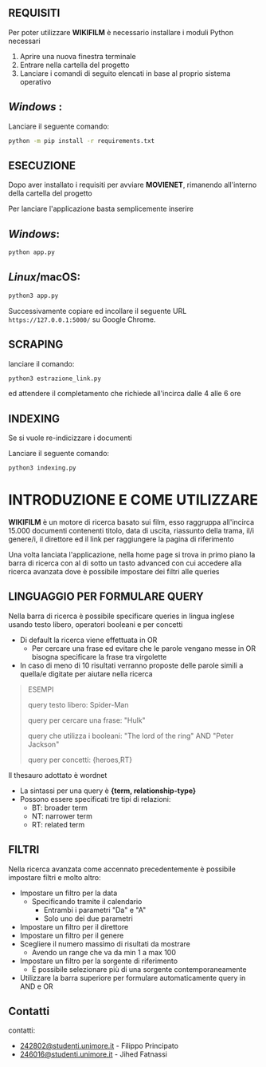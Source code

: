 
## **REQUISITI**

Per poter utilizzare **WIKIFILM** è necessario installare i moduli Python necessari

1. Aprire una nuova finestra terminale
2. Entrare nella cartella del progetto
3. Lanciare i comandi di seguito elencati in base al proprio sistema operativo

## *Windows* :

Lanciare il seguente comando:

```bash
python -m pip install -r requirements.txt
```

## **ESECUZIONE**

Dopo aver installato i requisiti per avviare **MOVIENET**, rimanendo all'interno della cartella del progetto

Per lanciare l'applicazione basta semplicemente inserire

## *Windows*:

```bash
python app.py
```

## *Linux*/macOS: 

```bash
python3 app.py
```

Successivamente copiare ed incollare il seguente URL `https://127.0.0.1:5000/` su Google Chrome.

## **SCRAPING**

lanciare il comando:

```bash
python3 estrazione_link.py
```
ed attendere il completamento che richiede all'incirca dalle 4 alle 6 ore

## **INDEXING**

Se si vuole re-indicizzare i documenti 

Lanciare il seguente comando:

```bash
python3 indexing.py
```

# **INTRODUZIONE E COME UTILIZZARE**

**WIKIFILM** è un motore di ricerca basato sui film, esso raggruppa all'incirca 15.000 documenti contenenti titolo, data di uscita, riassunto della trama, il/i genere/i, il direttore ed il link per raggiungere la pagina di riferimento 

Una volta lanciata l'applicazione, nella home page si trova in primo piano la barra di ricerca con al di sotto un tasto advanced con cui accedere alla ricerca avanzata dove è possibile impostare dei filtri alle queries

## **LINGUAGGIO PER FORMULARE QUERY**

Nella barra di ricerca è possibile specificare queries in lingua inglese usando testo libero, operatori booleani e per concetti
* Di default la ricerca viene effettuata in OR
    * Per cercare una frase ed evitare che le parole vengano messe in OR bisogna specificare la frase tra virgolette
* In caso di meno di 10 risultati verranno proposte delle parole simili a quella/e digitate per aiutare nella ricerca

>ESEMPI 
>
>query testo libero: Spider-Man
>
>query per cercare una frase: "Hulk"
>
>query che utilizza i booleani: "The lord of the ring" AND "Peter Jackson"
>
>query per concetti: {heroes,RT}

Il thesauro adottato è wordnet
* La sintassi per una query è **{term, relationship-type}**
* Possono essere specificati tre tipi di relazioni:
    * BT: broader term
    * NT: narrower term
    * RT: related term

## **FILTRI**

Nella ricerca avanzata come accennato precedentemente è possibile impostare filtri e molto altro:

* Impostare un filtro per la data
    * Specificando tramite il calendario
        * Entrambi i parametri "Da" e "A"
        * Solo uno dei due parametri
* Impostare un filtro per il direttore
* Impostare un filtro per il genere
* Scegliere il numero massimo di risultati da mostrare
    * Avendo un range che va da min 1 a max 100
* Impostare un filtro per la sorgente di riferimento
    * È possibile selezionare più di una sorgente contemporaneamente
* Utilizzare la barra superiore per formulare automaticamente query in AND e OR

## **Contatti**

contatti:
* 242802@studenti.unimore.it - Filippo Principato
* 246016@studenti.unimore.it - Jihed Fatnassi